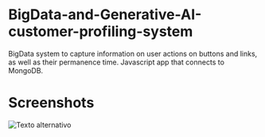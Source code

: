 # BigData-and-Generative-AI-customer-profiling-system
BigData system to capture information on user actions on buttons and links, as well as their permanence time. Javascript app that connects to MongoDB.

# Screenshots
![Texto alternativo](https://drive.google.com/uc?id=1fvnF7iMIKpL52nuB3O0544mdMAL4pDjB)
